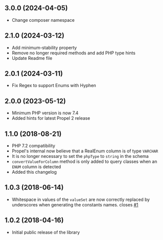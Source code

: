 ## 3.0.0 (2024-04-05)
* Change composer namespace

## 2.1.0 (2024-03-12)
* Add minimum-stability property
* Remove no longer required methods and add PHP type hints
* Update Readme file

## 2.0.1 (2024-03-11)
* Fix Regex to support Enums with Hyphen

## 2.0.0 (2023-05-12)
* Minimum PHP version is now 7.4
* Added hints for latest Propel 2 release

## 1.1.0 (2018-08-21)

* PHP 7.2 compatibility
* Propel's internal now believe that a RealEnum column is of type `VARCHAR`
* It is no longer necessary to set the `phpType` to `string` in the schema
* `convertValueForColumn` method is only added to query classes when an `ENUM` column is detected
* Added this changelog

## 1.0.3 (2018-06-14)

* Whitespace in values of the `valueSet` are now correctly replaced by underscores when generating the constants names. closes [#1](https://github.com/Effenti/propel-real-enum-behavior/issues/1)

## 1.0.2 (2018-04-16)

* Initial public release of the library
